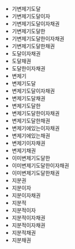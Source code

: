 - 기변제기도달
- 기변제기도달이자
- 기변제기도달이자채권
- 기변제기도달한
- 기변제기도달한이자채권
- 기변제기도달한채권
- 도달이자채권
- 도달채권
- 도달한이자채권
- 변제기
- 변제기도달
- 변제기도달이자채권
- 변제기도달채권
- 변제기도달한
- 변제기도달한이자채권
- 변제기도달한채권
- 변제기에있는이자채권
- 변제기에있는채권
- 변제기이자채권
- 변제기채권
- 이미변제기도달한
- 이미변제기도달한이자채권
- 이미변제기도달한채권
- 지분권
- 지분이자
- 지분이자채권
- 지분적
- 지분적이자
- 지분적이자채권
- 지분적이자채권
- 지분적채권
- 지분채권



